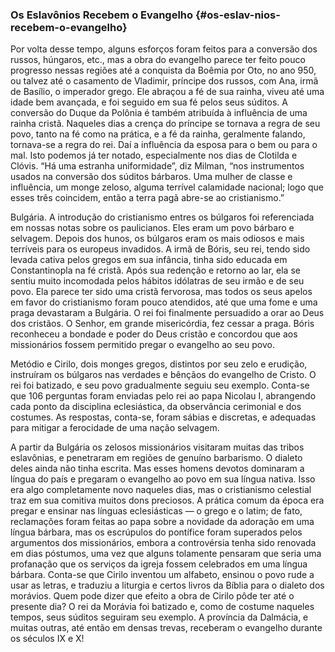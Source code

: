 ### Os Eslavônios Recebem o Evangelho {#os-eslav-nios-recebem-o-evangelho}

Por volta desse tempo, alguns esforços foram feitos para a conversão dos russos, húngaros, etc., mas a obra do evangelho parece ter feito pouco progresso nessas regiões até a conquista da Boêmia por Oto, no ano 950, ou talvez até o casamento de Vladimir, príncipe dos russos, com Ana, irmã de Basílio, o imperador grego. Ele abraçou a fé de sua rainha, viveu até uma idade bem avançada, e foi seguido em sua fé pelos seus súditos. A conversão do Duque da Polônia é também atribuída à influência de uma rainha cristã. Naqueles dias a crença do príncipe se tornava a regra de seu povo, tanto na fé como na prática, e a fé da rainha, geralmente falando, tornava-se a regra do rei. Daí a influência da esposa para o bem ou para o mal. Isto podemos já ter notado, especialmente nos dias de Clotilda e Clóvis. “Há uma estranha uniformidade”, diz Milman, “nos instrumentos usados na conversão dos súditos bárbaros. Uma mulher de classe e influência, um monge zeloso, alguma terrível calamidade nacional; logo que esses três coincidem, então a terra pagã abre-se ao cristianismo.”

Bulgária. A introdução do cristianismo entres os búlgaros foi referenciada em nossas notas sobre os paulicianos. Eles eram um povo bárbaro e selvagem. Depois dos hunos, os búlgaros eram os mais odiosos e mais terríveis para os europeus invadidos. A irmã de Bóris, seu rei, tendo sido levada cativa pelos gregos em sua infância, tinha sido educada em Constantinopla na fé cristã. Após sua redenção e retorno ao lar, ela se sentiu muito incomodada pelos hábitos idólatras de seu irmão e de seu povo. Ela parece ter sido uma cristã fervorosa, mas todos os seus apelos em favor do cristianismo foram pouco atendidos, até que uma fome e uma praga devastaram a Bulgária. O rei foi finalmente persuadido a orar ao Deus dos cristãos. O Senhor, em grande misericórdia, fez cessar a praga. Bóris reconheceu a bondade e poder do Deus cristão e concordou que aos missionários fossem permitido pregar o evangelho ao seu povo.

Metódio e Cirilo, dois monges gregos, distintos por seu zelo e erudição, instruíram os búlgaros nas verdades e bênçãos do evangelho de Cristo. O rei foi batizado, e seu povo gradualmente seguiu seu exemplo. Conta-se que 106 perguntas foram enviadas pelo rei ao papa Nicolau I, abrangendo cada ponto da disciplina eclesiástica, da observância cerimonial e dos costumes. As respostas, conta-se, foram sábias e discretas, e adequadas para mitigar a ferocidade de uma nação selvagem.

A partir da Bulgária os zelosos missionários visitaram muitas das tribos eslavônias, e penetraram em regiões de genuíno barbarismo. O dialeto deles ainda não tinha escrita. Mas esses homens devotos dominaram a língua do país e pregaram o evangelho ao povo em sua língua nativa. Isso era algo completamente novo naqueles dias, mas o cristianismo celestial traz em sua comitiva muitos dons preciosos. A prática comum da época era pregar e ensinar nas línguas eclesiásticas — o grego e o latim; de fato, reclamações foram feitas ao papa sobre a novidade da adoração em uma língua bárbara, mas os escrúpulos do pontífice foram superados pelos argumentos dos missionários, embora a controvérsia tenha sido renovada em dias póstumos, uma vez que alguns tolamente pensaram que seria uma profanação que os serviços da igreja fossem celebrados em uma língua bárbara. Conta-se que Cirilo inventou um alfabeto, ensinou o povo rude a usar as letras, e traduziu a liturgia e certos livros da Bíblia para o dialeto dos morávios. Quem pode dizer que efeito a obra de Cirilo pôde ter até o presente dia? O rei da Morávia foi batizado e, como de costume naqueles tempos, seus súditos seguiram seu exemplo. A província da Dalmácia, e muitas outras, até então em densas trevas, receberam o evangelho durante os séculos IX e X!